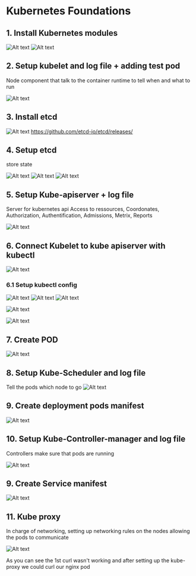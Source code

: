 # Kubernetes Foundations

## 1. Install Kubernetes modules
![Alt text](screenshots/image.png)
![Alt text](screenshots/image-1.png)

## 2. Setup kubelet and log file + adding test pod
Node component that talk to the container runtime to tell when and what to run

![Alt text](screenshots/image-2.png)

## 3. Install etcd

![Alt text](screenshots/image-4.png)
https://github.com/etcd-io/etcd/releases/

## 4. Setup etcd
store state

![Alt text](screenshots/image-5.png)
![Alt text](screenshots/image-6.png)
![Alt text](screenshots/image-7.png)

## 5. Setup Kube-apiserver + log file
Server for kubernetes api
Access to ressources, Coordonates, Authorization, Authentification, Admissions, Metrix, Reports

![Alt text](screenshots/image-3.png)

## 6. Connect Kubelet to kube apiserver with kubectl

![Alt text](screenshots/image-8.png)

### 6.1 Setup kubectl config
![Alt text](screenshots/image-9.png)
![Alt text](screenshots/image-10.png)
![Alt text](screenshots/image-11.png)

![Alt text](screenshots/image-12.png)

![Alt text](screenshots/image-15.png)

## 7. Create POD

![Alt text](screenshots/image-14.png)

## 8. Setup Kube-Scheduler and log file
Tell the pods which node to go
![Alt text](screenshots/image-13.png)

## 9. Create deployment pods manifest

![Alt text](screenshots/image-16.png)

## 10. Setup Kube-Controller-manager and log file
Controllers make sure that pods are running

![Alt text](screenshots/image-17.png)

## 9. Create Service manifest

![Alt text](screenshots/image-20.png)

## 11. Kube proxy
In charge of networking, setting up networking rules on the nodes allowing the pods to communicate

![Alt text](screenshots/image-18.png)

As you can see the 1st curl wasn't working and after setting up the kube-proxy we could curl our nginx pod
